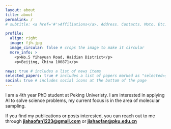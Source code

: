 ```yaml
---
layout: about
title: about
permalink: /
# subtitle: <a href='#'>Affiliations</a>. Address. Contacts. Moto. Etc.

profile:
  align: right
  image: fjh.jpg
  image_circular: false # crops the image to make it circular
  more_info: >
    <p>No.5 Yiheyuan Road, Haidian District</p>
    <p>Beijing, China 100871</p>

news: true # includes a list of news items
selected_papers: true # includes a list of papers marked as "selected={true}"
social: true # includes social icons at the bottom of the page
---
```


I am a 4th year PhD student at Peking Univeristy. I am interested in applying AI to solve science problems, my current focus is in the area of molecular sampling.

If you find my publications or posts interested, you can reach out to me through **jiahaofan1223@gmail.com** or **jiahaofan@pku.edu.cn**
